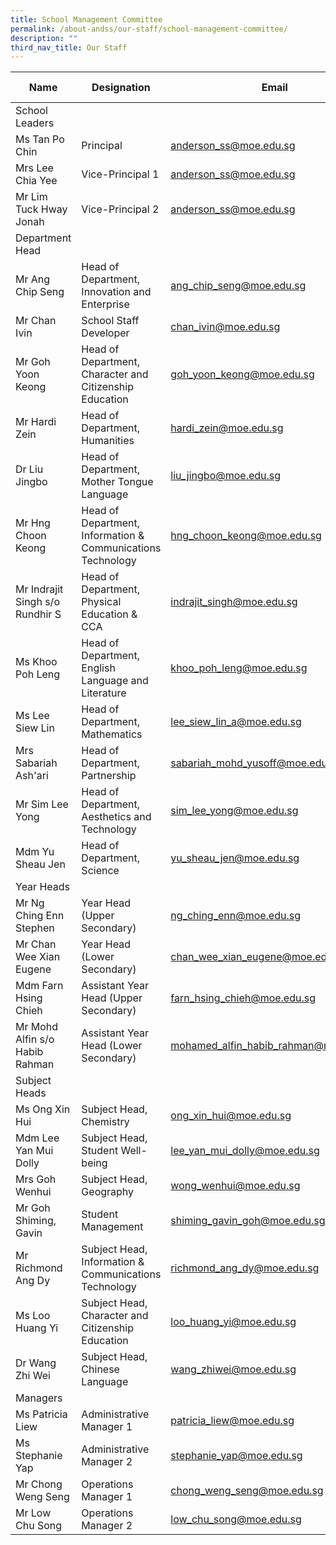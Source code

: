 ```yaml
---
title: School Management Committee
permalink: /about-andss/our-staff/school-management-committee/
description: ""
third_nav_title: Our Staff
---
```

| Name | Designation | Email | Ext Number|
| -------- | -------- | -------- |-------- |
| School Leaders  |
| Ms Tan Po Chin |	Principal |	<a href="mailto:anderson_ss@moe.edu.sg">anderson_ss@moe.edu.sg</a>	|201|
|Mrs Lee Chia Yee	|Vice-Principal 1	|<a href="mailto:anderson_ss@moe.edu.sg">anderson_ss@moe.edu.sg</a>	|201|
|Mr Lim Tuck Hway Jonah|	Vice-Principal 2	|<a href="mailto:anderson_ss@moe.edu.sg">anderson_ss@moe.edu.sg</a>	|201|
|Department Head|
|Mr Ang Chip Seng|Head of Department, Innovation and Enterprise	|<a href="mailto:ang_chip_seng@moe.edu.sg">ang_chip_seng@moe.edu.sg</a>	|228 |
|Mr Chan Ivin|School Staff Developer|<a href="mailto:chan_ivin@moe.edu.sg">chan_ivin@moe.edu.sg</a>	|221
|Mr Goh Yoon Keong|Head of Department, Character and Citizenship Education|<a href="mailto:goh_yoon_keong@moe.edu.sg">goh_yoon_keong@moe.edu.sg</a>|242
|Mr Hardi Zein|Head of Department, Humanities|<a href="mailto:hardi_zein@moe.edu.sg">hardi_zein@moe.edu.sg</a>|220
|Dr Liu Jingbo|Head of Department, Mother Tongue Language|[liu_jingbo@moe.edu.sg](mailto:liu_jingbo@moe.edu.sg)|224
|Mr Hng Choon Keong|Head of Department, Information &amp; Communications Technology|<a href="mailto:hng_choon_keong@moe.edu.sg">hng_choon_keong@moe.edu.sg</a>|229
|Mr Indrajit Singh s/o Rundhir S|Head of Department, Physical Education &amp; CCA|<a href="mailto:indrajit_singh@moe.edu.sg">indrajit_singh@moe.edu.sg</a>|225
|Ms Khoo Poh Leng|Head of Department, English Language and Literature|<a href="mailto:khoo_poh_leng@moe.edu.sg">khoo_poh_leng@moe.edu.sg</a>|223
|Ms Lee Siew Lin|Head of Department, Mathematics|<a href="mailto:lee_siew_lin_a@moe.edu.sg">lee_siew_lin_a@moe.edu.sg</a>|230
|Mrs Sabariah Ash'ari|Head of Department, Partnership|<a href="mailto:sabariah_mohd_yusoff@moe.edu.sg">sabariah_mohd_yusoff@moe.edu.sg</a>|226
|Mr Sim Lee Yong|Head of Department, Aesthetics and Technology|<a href="mailto:sim_lee_yong@moe.edu.sg">sim_lee_yong@moe.edu.sg</a>|219
|Mdm Yu Sheau Jen|Head of Department, Science|<a href="mailto:yu_sheau_jen@moe.edu.sg">yu_sheau_jen@moe.edu.sg</a>|227|
|Year Heads|
|Mr Ng Ching Enn Stephen	|Year Head (Upper Secondary)|<a href="mailto:ng_ching_enn@moe.edu.sg">ng_ching_enn@moe.edu.sg</a>|222
|Mr&nbsp;Chan Wee Xian Eugene|Year Head (Lower Secondary)|<a href="mailto:chan_wee_xian_eugene@moe.edu.sg">chan_wee_xian_eugene@moe.edu.sg</a>|236
|Mdm Farn Hsing Chieh	|Assistant Year Head (Upper Secondary)|<a href="mailto:farn_hsing_chieh@moe.edu.sg">farn_hsing_chieh@moe.edu.sg</a>|	240
|Mr Mohd Alfin s/o Habib Rahman|Assistant Year Head (Lower Secondary)|[mohamed_alfin_habib_rahman@moe.edu.sg](mailto:mohamed_alfin_habib_rahman@moe.edu.sg)|234
|Subject Heads|
|Ms Ong Xin Hui|Subject Head, Chemistry| <a href="mailto:ong_xin_hui@moe.edu.sg">ong_xin_hui@moe.edu.sg</a>	|235 
|Mdm Lee Yan Mui Dolly|Subject Head,  Student Well-being|<a href="mailto:lee_yan_mui_dolly@moe.edu.sg">lee_yan_mui_dolly@moe.edu.sg</a>|241
|Mrs Goh Wenhui|Subject Head, Geography|[wong_wenhui@moe.edu.sg](mailto:wong_wenhui@moe.edu.sg)|233
|Mr&nbsp;Goh Shiming, Gavin|Student Management|[shiming_gavin_goh@moe.edu.sg](mailto:shiming_gavin_goh@moe.edu.sg)|325
|Mr Richmond Ang Dy|Subject Head, Information &amp; Communications Technology|<a href="mailto:richmond_ang_dy@moe.edu.sg">richmond_ang_dy@moe.edu.sg</a>|238
|Ms Loo Huang Yi|Subject Head, Character and Citizenship Education|<a href="mailto:loo_huang_yi@moe.edu.sg">loo_huang_yi@moe.edu.sg</a>|238
|Dr Wang Zhi Wei|Subject Head, Chinese Language|<a href="mailto:wang_zhiwei@moe.edu.sg">wang_zhiwei@moe.edu.sg</a>|237
|Managers|
|Ms Patricia Liew|	Administrative Manager 1|<a href="mailto:patricia_liew@moe.edu.sg">patricia_liew@moe.edu.sg</a>|207 
|Ms Stephanie Yap    |     	Administrative Manager 2|<a href="mailto:stephanie_yap@moe.edu.sg">stephanie_yap@moe.edu.sg</a> | 	208
|Mr Chong Weng Seng	|Operations Manager 1|<a href="mailto:chong_weng_seng@moe.edu.sg">chong_weng_seng@moe.edu.sg</a>|206
|Mr Low Chu Song	|Operations Manager 2|<a href="mailto:low_chu_song@moe.edu.sg">low_chu_song@moe.edu.sg</a>|211